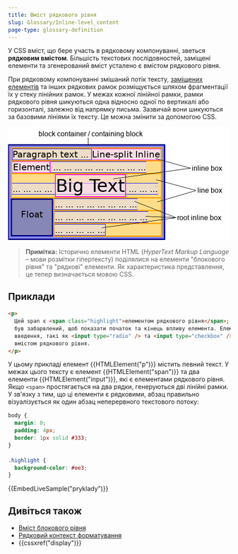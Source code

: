 ```yaml
---
title: Вміст рядкового рівня
slug: Glossary/Inline-level_content
page-type: glossary-definition
---
```


У CSS вміст, що бере участь в рядковому компонуванні, зветься **рядковим вмістом**. Більшість текстових послідовностей, заміщені елементи та згенерований вміст усталено є вмістом рядкового рівня.

При рядковому компонуванні змішаний потік тексту, [заміщених елементів](/uk/docs/Web/CSS/Replaced_element) та інших рядкових рамок розміщується шляхом фрагментації їх у стеку лінійних рамок. У межах кожної лінійної рамки, рамки рядкового рівня шикуються одна відносно одної по вертикалі або горизонталі, залежно від напрямку письма. Зазвичай вони шикуються за базовими лініями їх тексту. Це можна змінити за допомогою CSS.

![рядкове компонування](inline_layout.png)

> **Примітка:** Історично елементи HTML (_HyperText Markup Language_ – мови розмітки гіпертексту) поділялися на елементи "блокового рівня" та "рядкові" елементи. Як характеристика представлення, це тепер визначається мовою CSS.

## Приклади

```html
<p>
  Цей span є <span class="highlight">елементом рядкового рівня</span>; його фон
  був забарвлений, щоб показати початок та кінець впливу елемента. Елементи
  введення, такі як <input type="radio" /> та <input type="checkbox" />, також є
  вмістом рядкового рівня.
</p>
```

У цьому прикладі елемент {{HTMLElement("p")}} містить певний текст. У межах цього тексту є елемент {{HTMLElement("span")}} та два елементи {{HTMLElement("input")}}, які є елементами рядкового рівня. Якщо `<span>` простягається на два рядки, генеруються дві лінійні рамки. У зв'язку з тим, що ці елементи є рядковими, абзац правильно візуалізується як один абзац неперервного текстового потоку:

```css hidden
body {
  margin: 0;
  padding: 4px;
  border: 1px solid #333;
}

.highlight {
  background-color: #ee3;
}
```

{{EmbedLiveSample("pryklady")}}

## Дивіться також

- [Вміст блокового рівня](/uk/docs/Glossary/Block-level_content)
- [Рядковий контекст форматування](/uk/docs/Web/CSS/Inline_formatting_context)
- {{cssxref("display")}}
